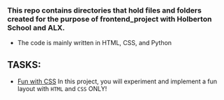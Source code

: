 ### This repo contains directories that hold files and folders created for the purpose of frontend_project with Holberton School and ALX.

* The code is mainly written in HTML, CSS, and Python

## TASKS:
* [Fun with CSS](https://intranet.alxswe.com/projects/1211)
  In this project, you will experiment and implement a fun layout with ``HTML`` and ``CSS`` ONLY!

